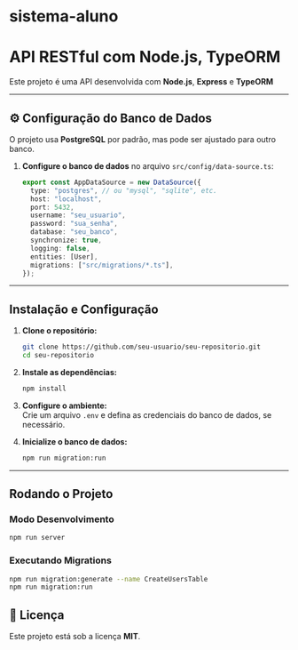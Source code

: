 # sistema-aluno

# API RESTful com Node.js, TypeORM 

Este projeto é uma API desenvolvida com **Node.js**, **Express** e **TypeORM** 

---

## ⚙️ **Configuração do Banco de Dados**  

O projeto usa **PostgreSQL** por padrão, mas pode ser ajustado para outro banco.  

1. **Configure o banco de dados** no arquivo `src/config/data-source.ts`:  

   ```typescript
   export const AppDataSource = new DataSource({
     type: "postgres", // ou "mysql", "sqlite", etc.
     host: "localhost",
     port: 5432,
     username: "seu_usuario",
     password: "sua_senha",
     database: "seu_banco",
     synchronize: true,
     logging: false,
     entities: [User],
     migrations: ["src/migrations/*.ts"],
   });
   ```

---

## **Instalação e Configuração**  

1. **Clone o repositório:**  
   ```bash
   git clone https://github.com/seu-usuario/seu-repositorio.git
   cd seu-repositorio
   ```

2. **Instale as dependências:**  
   ```bash
   npm install
   ```

3. **Configure o ambiente:**  
   Crie um arquivo `.env` e defina as credenciais do banco de dados, se necessário.

4. **Inicialize o banco de dados:**  
   ```bash
   npm run migration:run
   ```

---

##  **Rodando o Projeto**  

### **Modo Desenvolvimento**  
```bash
npm run server
```

### **Executando Migrations**  
```bash
npm run migration:generate --name CreateUsersTable
npm run migration:run
```

## 🐜 **Licença**  

Este projeto está sob a licença **MIT**.

